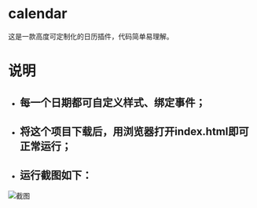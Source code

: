 # calendar
这是一款高度可定制化的日历插件，代码简单易理解。

# 说明
 - ## 每一个日期都可自定义样式、绑定事件；
 - ## 将这个项目下载后，用浏览器打开index.html即可正常运行；
 - ## 运行截图如下：
 <img alt="截图" src="https://github.com/Liuxiang66/calendar/blob/master/img/01.png"/>
 
 
